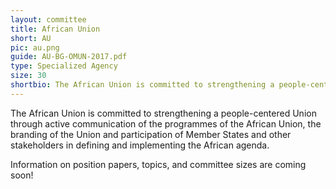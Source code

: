 ```yaml
---
layout: committee
title: African Union
short: AU
pic: au.png
guide: AU-BG-OMUN-2017.pdf
type: Specialized Agency
size: 30
shortbio: The African Union is committed to strengthening a people-centered Union through active communication of the programmes of the African Union, the branding of the Union and participation of Member States and other stakeholders in defining and implementing the African agenda.
---
```


The African Union is committed to strengthening a people-centered Union through active communication of the programmes of the African Union, the branding of the Union and participation of Member States and other stakeholders in defining and implementing the African agenda.

Information on position papers, topics, and committee sizes are coming soon!

